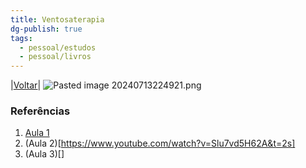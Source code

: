 ```yaml
---
title: Ventosaterapia
dg-publish: true
tags:
  - pessoal/estudos
  - pessoal/livros
---
```

|[Voltar](index)|
![Pasted image 20240713224921.png](/img/user/0.Settings/img/Pasted%20image%2020240713224921.png)



### Referências
1. [Aula 1](https://www.youtube.com/watch?v=oU2bjy5zdiI)
2. (Aula 2)[https://www.youtube.com/watch?v=Slu7vd5H62A&t=2s]
3. (Aula 3)[]
  